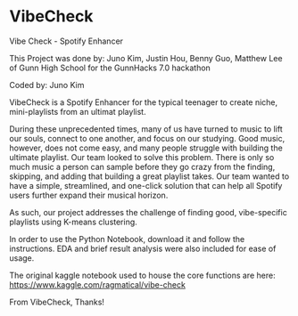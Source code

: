 # VibeCheck
Vibe Check - Spotify Enhancer

This Project was done by: Juno Kim, Justin Hou, Benny Guo, Matthew Lee of Gunn High School for the GunnHacks 7.0 hackathon

Coded by: Juno Kim

VibeCheck is a Spotify Enhancer for the typical teenager to create niche, mini-playlists from an ultimat playlist.

During these unprecedented times, many of us have turned to music to lift our souls, connect to one another, and focus on our studying. 
Good music, however, does not come easy, and many people struggle with building the ultimate playlist. Our team looked to solve this problem. 
There is only so much music a person can sample before they go crazy from the finding, skipping, and adding that building a great playlist takes. 
Our team wanted to have a simple, streamlined, and one-click solution that can help all Spotify users further expand their musical horizon. 

As such, our project addresses the challenge of finding good, vibe-specific playlists using K-means clustering. 

In order to use the Python Notebook, download it and follow the instructions. EDA and brief result analysis were also included for ease of usage.

The original kaggle notebook used to house the core functions are here: https://www.kaggle.com/ragmatical/vibe-check

From VibeCheck,
Thanks!
